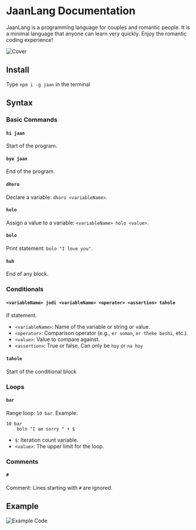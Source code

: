 # JaanLang Documentation

JaanLang is a programming language for couples and romantic people. It is a minimal language that anyone can learn very quickly. Enjoy the romantic coding experience!

![Cover](https://github.com/itsfuad/JaanLang/blob/main/cover.png)

## Install
Type `npm i -g jaan` in the terminal

## Syntax

### Basic Commands

#### `hi jaan`
Start of the program.

#### `bye jaan`
End of the program.

#### `dhoro`
Declare a variable: `dhoro <variableName>`.

#### `holo`
Assign a value to a variable: `<variableName> holo <value>`.

#### `bolo`
Print statement: `bolo "I love you"`.

#### `huh`
End of any block.

### Conditionals

#### `<variableName> jodi <variableName> <operator> <assertion> tahole`
If statement.

- `<variableName>`: Name of the variable or string or value.
- `<operator>`: Comparison operator (e.g., `er soman`, `er theke beshi`, etc.).
- `<value>`: Value to compare against.
- `<assertion>`: True or false. Can only be `hoy` or `na hoy`

#### `tahole`
Start of the conditional block

### Loops

#### `bar`
Range loop: `10 bar`.
Example: 
```jaan
10 bar
    bolo "I am sorry " + $
```

- `$`: Iteration count variable.
- `<value>`: The upper limit for the loop.

### Comments

#### `#`
Comment: Lines starting with `#` are ignored.

## Example

![Example Code](https://github.com/itsfuad/JaanLang/blob/main/example.png)
